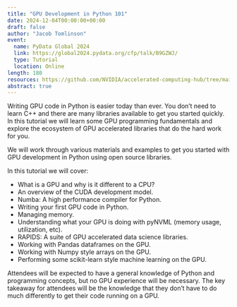```yaml
---
title: "GPU Development in Python 101"
date: 2024-12-04T00:00:00+00:00
draft: false
author: "Jacob Tomlinson"
event:
  name: PyData Global 2024
  link: https://global2024.pydata.org/cfp/talk/B9GZWJ/
  type: Tutorial
  location: Online
length: 180
resources: https://github.com/NVIDIA/accelerated-computing-hub/tree/main/gpu-python-tutorial
abstract: true
---
```


Writing GPU code in Python is easier today than ever. You don’t need to learn C++ and there are many libraries available to get you started quickly. In this tutorial we will learn some GPU programming fundamentals and explore the ecosystem of GPU accelerated libraries that do the hard work for you.

We will work through various materials and examples to get you started with GPU development in Python using open source libraries.

In this tutorial we will cover:
- What is a GPU and why is it different to a CPU?
- An overview of the CUDA development model.
- Numba: A high performance compiler for Python.
- Writing your first GPU code in Python.
- Managing memory.
- Understanding what your GPU is doing with pyNVML (memory usage, utilization, etc).
- RAPIDS: A suite of GPU accelerated data science libraries.
- Working with Pandas dataframes on the GPU.
- Working with Numpy style arrays on the GPU.
- Performing some scikit-learn style machine learning on the GPU.

Attendees will be expected to have a general knowledge of Python and programming concepts, but no GPU experience will be necessary. The key takeaway for attendees will be the knowledge that they don’t have to do much differently to get their code running on a GPU.

